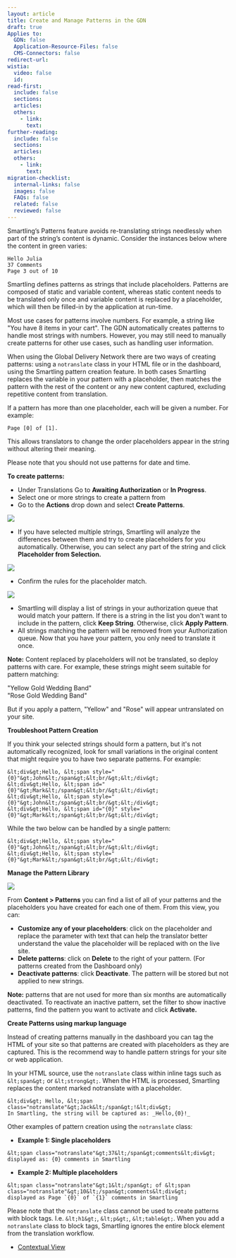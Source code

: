 ```yaml
---
layout: article
title: Create and Manage Patterns in the GDN
draft: true
Applies to:
  GDN: false
  Application-Resource-Files: false
  CMS-Connectors: false
redirect-url:
wistia:
  video: false
  id:
read-first:
  include: false
  sections:
  articles:
  others:
    - link:
      text:
further-reading:
  include: false
  sections:
  articles:
  others:
    - link:
      text:
migration-checklist:
  internal-links: false
  images: false
  FAQs: false
  related: false
  reviewed: false
---
```



Smartling’s Patterns feature avoids re-translating strings needlessly when part of the string’s content is dynamic. Consider the instances below where the content in green varies:

~~~
Hello Julia
37 Comments
Page 3 out of 10
~~~

Smartling defines patterns as strings that include placeholders. Patterns are composed of static and variable content, whereas static content needs to be translated only once and variable content is replaced by a placeholder, which will then be filled-in by the application at run-time.

Most use cases for patterns involve numbers. For example, a string like "You have 8 items in your cart". The GDN automatically creates patterns to handle most strings with numbers. However, you may still need to manually create patterns for other use cases, such as handling user information.

When using the Global Delivery Network there are two ways of creating patterns: using a `notranslate` class in your HTML file or in the dashboard, using the Smartling pattern creation feature. In both cases Smartling replaces the variable in your pattern with a placeholder, then matches the pattern with the rest of the content or any new content captured, excluding repetitive content from translation.

If a pattern has more than one placeholder, each will be given a number. For example:

~~~
Page [0] of [1].
~~~

This allows translators to change the order placeholders appear in the string without altering their meaning.

Please note that you should not use patterns for date and time.

**To create patterns:**

* Under Translations Go to **Awaiting Authorization** or **In Progress**.
* Select one or more strings to create a pattern from
* Go to the **Actions** drop down and select **Create Patterns**.


![](/uploads/versions/patterns1---x----1327-879x---.png)

* If you have selected multiple strings, Smartling will analyze the differences between them and try to create placeholders for you automatically. Otherwise, you can select any part of the string and click **Placeholder from Selection.**


![](/uploads/versions/patterns2---x----577-562x---.png)

* Confirm the rules for the placeholder match.


![](/uploads/versions/patterns3---x----275-84x---.png)

* Smartling will display a list of strings in your authorization queue that would match your pattern. If there is a string in the list you don't want to include in the pattern, click **Keep String**. Otherwise, click **Apply Pattern**.
* All strings matching the pattern will be removed from your Authorization queue. Now that you have your pattern, you only need to translate it once.


**Note:** Content replaced by placeholders will not be translated, so deploy patterns with care. For example, these strings might seem suitable for pattern matching:

"Yellow Gold Wedding Band"
<br>"Rose Gold Wedding Band"

But if you apply a pattern, "Yellow" and "Rose" will appear untranslated on your site.

**Troubleshoot Pattern Creation**

If you think your selected strings should form a pattern, but it's not automatically recognized, look for small variations in the original content that might require you to have two separate patterns. For example:

~~~
&lt;div&gt;Hello, &lt;span style="{0}"&gt;John&lt;/span&gt;&lt;br/&gt;&lt;/div&gt;
&lt;div&gt;Hello, &lt;span id="{0}"&gt;Mark&lt;/span&gt;&lt;br/&gt;&lt;/div&gt;
&lt;div&gt;Hello, &lt;span style="{0}"&gt;John&lt;/span&gt;&lt;br/&gt;&lt;/div&gt;
&lt;div&gt;Hello, &lt;span id="{0}" style="{0}"&gt;Mark&lt;/span&gt;&lt;br/&gt;&lt;/div&gt;
~~~

While the two below can be handled by a single pattern:

~~~
&lt;div&gt;Hello, &lt;span style="{0}"&gt;John&lt;/span&gt;&lt;br/&gt;&lt;/div&gt;
&lt;div&gt;Hello, &lt;span style="{0}"&gt;Mark&lt;/span&gt;&lt;br/&gt;&lt;/div&gt;
~~~



**Manage the Pattern Library**

![](/uploads/versions/patterns4---x----1241-561x---.png)

From **Content &gt; Patterns** you can find a list of all of your patterns and the placeholders you have created for each one of them. From this view, you can:

* **Customize any of your placeholders**: click on the placeholder and replace the parameter with text that can help the translator better understand the value the placeholder will be replaced with on the live site.
* **Delete patterns**: click on **Delete** to the right of your pattern. (For patterns created from the Dashboard only)
* **Deactivate patterns**: click **Deactivate**. The pattern will be stored but not applied to new strings.


**Note:** patterns that are not used for more than six months are automatically deactivated. To reactivate an inactive pattern, set the filter to show inactive patterns, find the pattern you want to activate and click **Activate.**

**Create Patterns using markup language**

Instead of creating patterns manually in the dashboard you can tag the HTML of your site so that patterns are created with placeholders as they are captured. This is the recommend way to handle pattern strings for your site or web application.

In your HTML source, use the `notranslate` class within inline tags such as `&lt;span&gt;` or `&lt;strong&gt;`. When the HTML is processed, Smartling replaces the content marked notranslate with a placeholder.

~~~
&lt;div&gt; Hello, &lt;span class="notranslate"&gt;Jack&lt;/span&gt;!&lt;div&gt;
In Smartling, the string will be captured as: _Hello,{0}!_
~~~

Other examples of pattern creation using the `notranslate` class:

* **Example 1: Single placeholders**


~~~
&lt;span class="notranslate"&gt;37&lt;/span&gt;comments&lt;div&gt;
displayed as: {0} comments in Smartling
~~~

* **Example 2: Multiple placeholders**


~~~
&lt;span class="notranslate"&gt;1&lt;/span&gt; of &lt;span class="notranslate"&gt;10&lt;/span&gt;comments&lt;div&gt;
displayed as Page `{0}` of `{1}` comments in Smartling
~~~

Please note that the `notranslate` class cannot be used to create patterns with block tags. I.e. `&lt;h1&gt;`, `&lt;p&gt;`, `&lt;table&gt;`. When you add a `notranslate` class to block tags, Smartling ignores the entire block element from the translation workflow.

* [Contextual View](/hc/en-us/articles/201574473-Contextual-view)